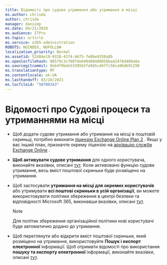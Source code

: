 ```yaml
---
title: Відомості про судове утримання або утримання в місці
ms.author: chrisda
author: chrisda
manager: dansimp
ms.date: 04/21/2020
ms.audience: ITPro
ms.topic: article
ms.service: o365-administration
ROBOTS: NOINDEX, NOFOLLOW
localization_priority: Normal
ms.assetid: 52484e19-9328-42f4-b675-7e0be9338a8b
ms.openlocfilehash: 08579c3cf887de649480480856ba42478d488a0a
ms.sourcegitcommit: 0eb4f9bde53395b5fd4b5cd4ffc56ca96db91298
ms.translationtype: MT
ms.contentlocale: uk-UA
ms.lasthandoff: 03/10/2021
ms.locfileid: "50709343"
---
```

# <a name="about-litigation-holds-and-in-place-holds"></a>Відомості про Судові процеси та утриманнями на місці

- Щоб додати судове утримання або утримання на місці в поштовій скриньці, потрібно виконати [ліцензію Exchange Online Plan 2](https://docs.microsoft.com/office365/servicedescriptions/office-365-platform-service-description/office-365-plan-options) . Якщо у вас інший план, призначте окрему ліцензію на [архівацію служби Exchange Online](https://docs.microsoft.com/office365/servicedescriptions/exchange-online-archiving-service-description/exchange-online-archiving-service-description) . 
    
- **Щоб активувати судове утримання** для одного користувача, виконайте вказівки, описані [тут](https://docs.microsoft.com/microsoft-365/compliance/create-a-litigation-hold?view=o365-worldwide#place-a-mailbox-on-litigation-hold). Коли активовано функцію судове утримання, весь вміст поштової скриньки буде розміщено на утримання.
    
- Щоб застосувати **утримання на місці для окремих користувачів** або утримувати **всі поштові скриньки в усій організації**, ви можете використовувати політики збереження в центрі безпеки та відповідності Microsoft 365, виконавши вказівки, описані [тут](https://docs.microsoft.com/microsoft-365/compliance/retention-policies).
    
    > [!NOTE]
    > Для політик збереження організаційної політики нові користувачі буде автоматично додано до утримання. 
  
- Щоб переглянути або відкрити вміст поштової скриньки, який розміщено на утримання, використовуйте **Пошук і експорт електронної** інформації. Щоб отримати відомості про використання **пошуку та експорту електронної** інформації, виконайте вказівки, описані [тут](https://docs.microsoft.com/microsoft-365/compliance/export-search-results).
    

